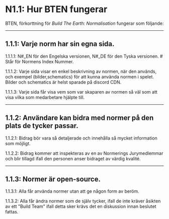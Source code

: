 # N1.1: Hur BTEN fungerar

BTEN, förkorttning för *Build The Earth: Normalisation* fungerar som följande:

***

## 1.1.1: Varje norm har sin egna sida.    

1.1.1.1: N#_EN för den Engelska versionen, N#_DE för den Tyska versionen. # Står för Normens Index Nummer.  

1.1.1.2: Varje sida visar en enkel beskrivning av normen, när den används, och exempel (bilder,schematics) för att kunna använda normen i spelet. Bilder och schematics är helst sparade på discord CDN.

1.1.1.3: Varje sida får visa vem som var skaparen av normen så väl som att visa vilka som medarbetare hjälpte till.

***

## 1.1.2: Användare kan bidra med normer på den plats de tycker passar.

1.1.2.1: Bidrag bör vara så detaljerade och innehålla så mycket information som möjligt.

1.1.2.2: Bidrag kommer att inspekteras av en av Normerings Jurymedlemmar och blir tillagd ifall den personen anser bidraget av värdig kvalité.

***

## 1.1.3: Normer är open-source.

1.1.3.1: Alla får använda normer utan att ge någon form av beröm.

1.1.3.2: Alla får ändra normer som de själv tycker, ifall de inte kräver åsikten av ett "Build Team" ifall detta sker krävs det en diskussion innan beslutet fattas.
